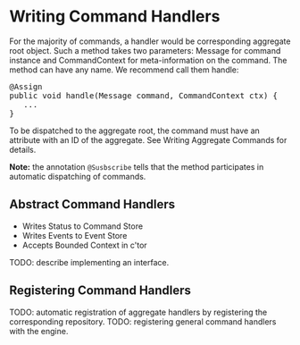 # Writing Command Handlers


For the majority of commands, a handler would be corresponding aggregate root object. Such a method takes two parameters: Message for command instance and CommandContext for meta-information on the command. The method can have any name. We recommend call them handle:

<pre>
@Assign
public void handle(Message command, CommandContext ctx) {
   ...
}
</pre>

To be dispatched to the aggregate root, the command must have an attribute with an ID of the aggregate. See Writing Aggregate Commands for details.

**Note:** the annotation `@Susbscribe` tells that the method participates in automatic dispatching of commands.

## Abstract Command Handlers
* Writes Status to Command Store
* Writes Events to Event Store
* Accepts Bounded Context in c'tor

TODO: describe implementing an interface.

## Registering Command Handlers

TODO: automatic registration of aggregate handlers by registering the corresponding repository. TODO: registering general command handlers with the engine.